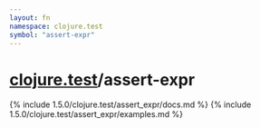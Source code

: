 ```yaml
---
layout: fn
namespace: clojure.test
symbol: "assert-expr"
---
```


# [clojure.test](../)/assert-expr

{% include 1.5.0/clojure.test/assert_expr/docs.md %}
{% include 1.5.0/clojure.test/assert_expr/examples.md %}

